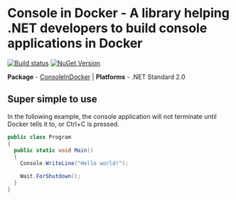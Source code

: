 # Console in Docker - A library helping .NET developers to build console applications in Docker

[![Build status](https://ci.appveyor.com/api/projects/status/u0485194qofix1w3/branch/master?svg=true)](https://ci.appveyor.com/project/FantasticFiasco/console-in-docker/branch/master)
[![NuGet Version](http://img.shields.io/nuget/v/ConsoleInDocker.svg?style=flat)](https://www.nuget.org/packages/ConsoleInDocker/) 

__Package__ - [ConsoleInDocker](https://www.nuget.org/packages/consoleindocker)
| __Platforms__ - .NET Standard 2.0

## Super simple to use

In the following example, the console application will not terminate until Docker tells it to, or Ctrl+C is pressed.

```csharp
public class Program
{
  public static void Main()
  {
    Console.WriteLine("Hello world!");

    Wait.ForShutdown();
  }
}
```

